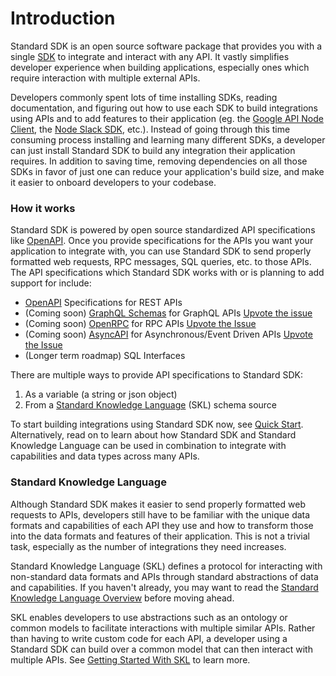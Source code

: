 # Introduction

Standard SDK is an open source software package that provides you with a single [SDK](https://en.wikipedia.org/wiki/Software\_development\_kit) to integrate and interact with any API. It vastly simplifies developer experience when building applications, especially ones which require interaction with multiple external APIs.

Developers commonly spent lots of time installing SDKs, reading documentation, and figuring out how to use each SDK to build integrations using APIs and to add features to their application (eg. the [Google API Node Client](https://www.npmjs.com/package/googleapis), the [Node Slack SDK](https://slack.dev/node-slack-sdk/), etc.). Instead of going through this time consuming process installing and learning many different SDKs, a developer can just install Standard SDK to build any integration their application requires. In addition to saving time, removing dependencies on all those SDKs in favor of just one can reduce your application's build size, and make it easier to onboard developers to your codebase.

### How it works

Standard SDK is powered by open source standardized API specifications like [OpenAPI](https://www.openapis.org/). Once you provide specifications for the APIs you want your application to integrate with, you can use Standard SDK to send properly formatted web requests, RPC messages, SQL queries, etc. to those APIs. The API specifications which Standard SDK works with or is planning to add support for include:

* [OpenAPI](https://www.openapis.org/) Specifications for REST APIs
* (Coming soon) [GraphQL Schemas](https://graphql.org/learn/schema/) for GraphQL APIs [Upvote the issue](https://github.com/comake/standard-sdk-js/issues/5)
* (Coming soon) [OpenRPC](https://open-rpc.org/) for RPC APIs [Upvote the Issue](https://github.com/comake/standard-sdk-js/issues/6)
* (Coming soon) [AsyncAPI](https://www.asyncapi.com/) for Asynchronous/Event Driven APIs [Upvote the Issue](https://github.com/comake/standard-sdk-js/issues/7)
* (Longer term roadmap) SQL Interfaces

There are multiple ways to provide API specifications to Standard SDK:

1. As a variable (a string or json object)
2. From a [Standard Knowledge Language](https://docs.standardknowledge.com/) (SKL) schema source

To start building integrations using Standard SDK now, see [Quick Start](get-started/quick-start.md). Alternatively, read on to learn about how Standard SDK and Standard Knowledge Language can be used in combination to integrate with capabilities and data types across many APIs.

### Standard Knowledge Language

Although Standard SDK makes it easier to send properly formatted web requests to APIs, developers still have to be familiar with the unique data formats and capabilities of each API they use and how to transform those into the data formats and features of their application. This is not a trivial task, especially as the number of integrations they need increases.

Standard Knowledge Language (SKL) defines a protocol for interacting with non-standard data formats and APIs through standard abstractions of data and capabilities. If you haven't already, you may want to read the [Standard Knowledge Language Overview](https://docs.standardknowledge.com/) before moving ahead.

SKL enables developers to use abstractions such as an ontology or common models to facilitate interactions with multiple similar APIs. Rather than having to write custom code for each API, a developer using a Standard SDK can build over a common model that can then interact with multiple APIs. See [Getting Started With SKL](get-started/getting-started-with-skl.md) to learn more.
